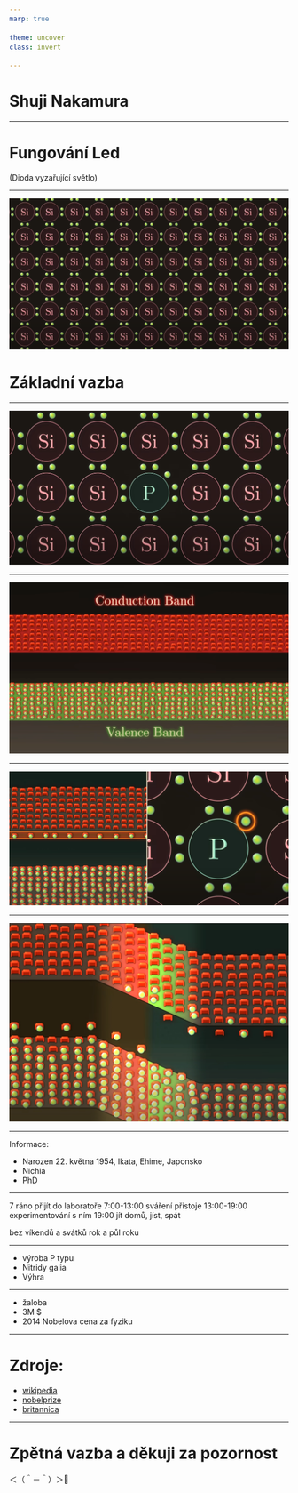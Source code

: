 ```yaml
---
marp: true

theme: uncover
class: invert

---
```


# Shuji Nakamura

---

# Fungování Led
(Dioda vyzařující světlo)

---

![bg](base.png)
# Základní vazba

---

![bg](doping.png)

---

![bg](bands.png)

---

![bg](dopingTwo.png)

---

![bg](NandPtype.png)

---

Informace:

- Narozen	22. května 1954, Ikata, Ehime, Japonsko
- Nichia
- PhD

---

7 ráno přijít do laboratoře
7:00-13:00 sváření přistoje
13:00-19:00 experimentování s ním
19:00 jít domů, jíst, spát

bez víkendů a svátků rok a půl roku

--- 

- výroba P typu
- Nitridy galia
- Výhra

---

- žaloba
- 3M $
- 2014 Nobelova cena za fyziku

---

# Zdroje:

- [wikipedia](https://en.wikipedia.org/wiki/Shuji_Nakamura)
- [nobelprize](https://www.nobelprize.org/prizes/physics/2014/nakamura/facts/)
- [britannica](https://www.britannica.com/biography/Shuji-Nakamura)

---

# Zpětná vazba a děkuji za pozornost
＜（＾－＾）＞🤍